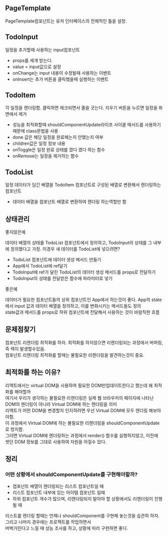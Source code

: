 <h2>PageTemplate</h2>
<p>PageTemplate컴포넌트는 유저 인터페이스의 전체적인 틀을 설정.</p>
<h2>TodoInput</h2>
<p>일정을 추가할때 사용하는 input컴포넌트</p>
<ul>
    <li>props를 세개 받는다.</li>
    <li>value = input값으로 설정</li>
    <li>onChange는 input 내용이 수정될때 사용하는 이벤트</li>
    <li>onInsert는 추가 버튼을 클릭했을때 실행하는 이벤트</li>
</ul>
<h2>TodoItem</h2>
<p>각 일정을 렌더링함. 클릭하면 체크되면서 줄을 긋는다. 지우기 버튼을 누르면 일정을 화면에서 제거</p>
<ul>
    <li>성능을 최적화할때 shouldComponentUpdate라이프 사이클 메서드를 사용하기때문에 class문법을 사용</li>
    <li>done 값은 해당 일정을 완료해는지 안했는지 여부</li>
    <li>children값은 일정 정보 내용</li>
    <li>onToggle은 일정 완료 상태를 껐다 켰다 하는 함수</li>
    <li>onRemove는 일정을 제거하는 함수</li>
</ul>
<h2>TodoList</h2>
<p>일정 데이터가 담긴 배열을 TodoItem 컴포넌트로 구성된 배열로 변환해서 렌더링하는 컴포넌트</p>
<ul>
    <li>데이터 배열을 컴포넌트 배열로 변환하여 렌더링 하는역할만 함</li>
</ul>


<h2>상태관리</h2>
<span>좋지않은예</span><br/>
<p>데이터 배열의 상태를 TodoList 컴포넌트에서 정의하고, TodoInput의 상태를 그 내부에 정의했다고 가정. 이경우 새 데이터를 TodoList에 넣으려면?</p>
<ul>
    <li>TodoList 컴포넌트에 데이터 생성 메서드 만들기</li>
    <li>App에서 TodoList에 ref달기</li>
    <li>TodoInput에 ref가 달린 TodoList의 데이터 생성 메서드를 props로 전달하기</li>
    <li>TodoInput의 상태를 전달받은 함수에 파라미터로 넣기</li>
</ul>

<span>좋은예</span><br/>
<p>데이터가 필요한 컴포넌트들의 상위 컴포넌트인 App에서 하는것이 좋다. App의 state에서 input 값과 데이터 배열을 정의하고, 이를 변화시키는 메서드들도 정의<br/>state값과 메서드를 props로 하위 컴포넌트에 전달해서 사용하는 것이 바람직한 흐름</p>


<h2>문제점찾기</h2>
<p>컴포넌트 리렌더링 최적화를 하자. 최적화를 하지않으면 리렌더링되는 과정에서 버퍼링, 즉 렉이 발생할수있음.<br/>
    컴포넌트 리렌더링 최적화를 할때는 불필요한 리렌더링을 발견하는것이 중요.<br>

</p>
<h2>최적화를 하는 이유?</h2>
<p>리액트에서는 virtual DOM을 사용하여 필요한 DOM만업데이트한다고 했는데 왜 최적화를 해야할까<br/>
    여기서 우리가 생각하는 불필요한 리렌더링은 실제 웹 브라우저의 페이지에 나타난 DOM의 렌더링이 아니라 Virtual DOM에 하는 렌더링을 의미<br>
    리액트가 어떤 DOM을 변경할지 인지하려면 우선 Virtual DOM에 모두 렌더링 해보아야함.<br>
    이 과정에서 Virtual DOM에 하는 불필요한 리렌더링을 shouldComponentUpdate로 방지함.<br>
    그러면 Virtual DOM에 렌더링하는 과정에서 render() 함수를 실행하지않고, 이전에 썻던 DOM 정보를 그대로 사용하여 자원을 아낄수 있다.
</p>

<h2>정리</h2>
<h3>어떤 상황에서 shouldComponentUpdate를 구현해야할까?</h3>
<ul>
    <li>컴포넌트 배열이 렌더링되는 리스트 컴포넌트일 때</li>
    <li>리스트 컴포넌트 내부에 있는 아이템 컴포넌트 일때</li>
    <li>하위 컴포넌트 개수가 많으며, 리렌더링되지 말아야 할 상황에서도 리렌더링이 진행될 때</li>
</ul>
<p>리스트를 렌더링 할때는 언제나 shouldComponent를 구현해 놓는것을 습관하 하자. 그리고 나머지 경우에는 프로젝트를 작업하면서<br/>
    버벅거린다고 느낄 때 성능 조사를 하고, 상황에 따라 구현하면 좋다.
    
</p>